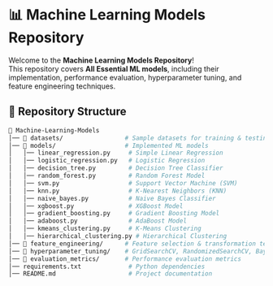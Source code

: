 # 📊 Machine Learning Models Repository

Welcome to the **Machine Learning Models Repository**!  
This repository covers **All Essential ML models**, including their implementation, performance evaluation, hyperparameter tuning, and feature engineering techniques.

## 📂 Repository Structure

```bash
📁 Machine-Learning-Models
│── 📁 datasets/                 # Sample datasets for training & testing
│── 📁 models/                   # Implemented ML models
│   │── linear_regression.py     # Simple Linear Regression
│   │── logistic_regression.py   # Logistic Regression
│   │── decision_tree.py         # Decision Tree Classifier
│   │── random_forest.py         # Random Forest Model
│   │── svm.py                   # Support Vector Machine (SVM)
│   │── knn.py                   # K-Nearest Neighbors (KNN)
│   │── naive_bayes.py           # Naive Bayes Classifier
│   │── xgboost.py               # XGBoost Model
│   │── gradient_boosting.py     # Gradient Boosting Model
│   │── adaboost.py              # AdaBoost Model
│   │── kmeans_clustering.py     # K-Means Clustering
│   │── hierarchical_clustering.py # Hierarchical Clustering
│── 📁 feature_engineering/      # Feature selection & transformation techniques
│── 📁 hyperparameter_tuning/    # GridSearchCV, RandomizedSearchCV, Bayesian Optimization
│── 📁 evaluation_metrics/       # Performance evaluation metrics
│── requirements.txt             # Python dependencies
│── README.md                    # Project documentation
